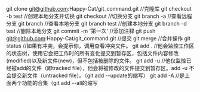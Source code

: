 git clone git@github.com:Happy-Cat/git_command.git                 //克隆库
git checkout -b test                                               //创建本地分支并切换
git checkout                                                       //切换分支
git branch -a                                                      //查看远程分支
git branch                                                         //查看本地分支
git branch test                                                    //创建本地分支
git branch -d test                                                 //删除本地分支
git commit -m '第一次'                                             //添加注释
git push git@github.com:Happy-Cat/git_command.git                  //提交
git merge                                                          //合并操作
git status                                                         //如果有冲突，会提示你，调用查看冲突文件。
git add . //他会监控工作区的状态树，使用它会把工作时的所有变化提交到暂存区，包括文件内容修改(modified)以及新文件(new)，但不包括被删除的文件。
git add -u //他仅监控已经被add的文件（即tracked file），他会将被修改的文件提交到暂存区。add -u 不会提交新文件（untracked file）。（git add --update的缩写）
git add -A //是上面两个功能的合集（git add --all的缩写